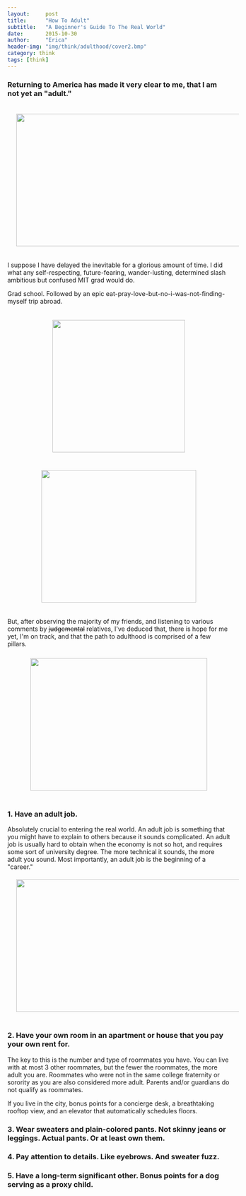 ```yaml
---
layout:     post
title:      "How To Adult"
subtitle:   "A Beginner's Guide To The Real World"
date:       2015-10-30
author:     "Erica"
header-img: "img/think/adulthood/cover2.bmp"
category: think
tags: [think]
---
```


<h3 class="section-heading">Returning to America has made it very clear to me, that I am not yet an "adult."</h3>

<center><img src="{{site.url}}/img/think/adulthood/realworld.bmp" height="300px" width="600px" style="padding:20px;display:inline-block"/></center>

I suppose I have delayed the inevitable for a glorious amount of time. I did what any self-respecting, future-fearing, wander-lusting, determined slash ambitious but confused MIT grad would do. 

Grad school. Followed by an epic eat-pray-love-but-no-i-was-not-finding-myself trip abroad.

<center>
<img src="{{site.url}}/img/think/adulthood/worldfun.bmp" height="300px" width="300px" style="padding:20px;display:inline-block"/>
<img src="{{site.url}}/img/think/adulthood/book.bmp" height="300px" width="350px" style="padding:20px;display:inline-block"/></center>

But, after observing the majority of my friends, and listening to various comments by <strike>judgemental</strike> relatives, I've deduced that, there is hope for me yet, I'm on track, and that the path to adulthood is comprised of a few pillars.

<center><img src="{{site.url}}/img/think/adulthood/adult.bmp" height="300px" width="400px" style="padding-top:10px;padding-bottom:20px;display:inline-block"/></center>

<h3>1. Have an adult job.</h3>
Absolutely crucial to entering the real world. An adult job is something that you might have to explain to others because it sounds complicated. An adult job is usually hard to obtain when the economy is not so hot, and requires some sort of university degree. The more technical it sounds, the more adult you sound. Most importantly, an adult job is the beginning of a "career."

<center><img src="{{site.url}}/img/think/adulthood/jobs.bmp" height="300px" width="600px" style="padding:20px;display:inline-block"/></center>

<h3>2. Have your own room in an apartment or house that you pay your own rent for.</h3>

The key to this is the number and type of roommates you have. You can live with at most 3 other roommates, but the fewer the roommates, the more adult you are. Roommates who were not in the same college fraternity or sorority as you are also considered more adult. Parents and/or guardians do not qualify as roommates. 

If you live in the city, bonus points for a concierge desk, a breathtaking rooftop view, and an elevator that automatically schedules floors. 

<h3>3. Wear sweaters and plain-colored pants. Not skinny jeans or leggings. Actual pants. Or at least own them.</h3>



<h3>4. Pay attention to details. Like eyebrows. And sweater fuzz.</h3>

<h3>5. Have a long-term significant other. Bonus points for a dog serving as a proxy child.</h3>
